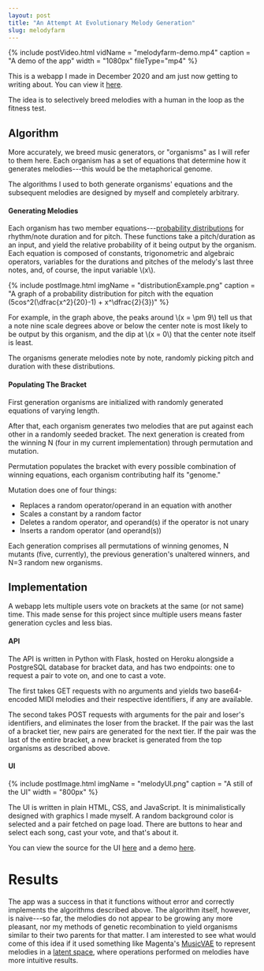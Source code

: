 ```yaml
---
layout: post
title: "An Attempt At Evolutionary Melody Generation"
slug: melodyfarm
---
```




{% include postVideo.html vidName = "melodyfarm-demo.mp4" caption = "A demo of the app" width = "1080px" fileType="mp4" %}


This is a webapp I made in December 2020 and am just now getting to writing about. You can view it [here](https://kenmyers.io/melodyfarm/). 

The idea is to selectively breed melodies with a human in the loop as the fitness test. 


## Algorithm

More accurately, we breed music generators, or "organisms" as I will refer to them here. Each organism has a set of equations that determine how it generates melodies---this would be the metaphorical genome.

The algorithms I used to both generate organisms' equations and the subsequent melodies are designed by myself and completely arbitrary.


#### Generating Melodies

Each organism has two member equations---[probability distributions](https://en.wikipedia.org/wiki/Probability_distribution) for rhythm/note duration and for pitch. These functions take a pitch/duration as an input, and yield the relative probability of it being output by the organism. Each equation is composed of constants, trigonometric and algebraic operators, variables for the durations and pitches of the melody's last three notes, and, of course, the input variable \\(x\\).

{% include postImage.html imgName = "distributionExample.png" caption = "A graph of a probability distribution for pitch with the equation \(5cos^2(\dfrac{x^2}{20}-1) + x^\dfrac{2}{3}\)" %}

For example, in the graph above, the peaks around \\(x = \pm 9\\) tell us that a note nine scale degrees above or below the center note is most likely to be output by this organism, and the dip at \\(x = 0\\) that the center note itself is least.

The organisms generate melodies note by note, randomly picking pitch and duration with these distributions.


#### Populating The Bracket

First generation organisms are initialized with randomly generated equations of varying length. 

After that, each organism generates two melodies that are put against each other in a randomly seeded bracket. The next generation is created from the winning N (four in my current implementation) through permutation and mutation.

Permutation populates the bracket with every possible combination of winning equations, each organism contributing half its "genome."

Mutation does one of four things:
- Replaces a random operator/operand in an equation with another
- Scales a constant by a random factor
- Deletes a random operator, and operand(s) if the operator is not unary
- Inserts a random operator (and operand(s))

Each generation comprises all permutations of winning genomes, N mutants (five, currently), the previous generation's unaltered winners, and N=3 random new organisms.


## Implementation

A webapp lets multiple users vote on brackets at the same (or not same) time. This made sense for this project since multiple users means faster generation cycles and less bias.


#### API

The API is written in Python with Flask, hosted on Heroku alongside a PostgreSQL database for bracket data, and has two endpoints: one to request a pair to vote on, and one to cast a vote. 

The first takes GET requests with no arguments and yields two base64-encoded MIDI melodies and their respective identifiers, if any are available. 

The second takes POST requests with arguments for the pair and loser's identifiers, and eliminates the loser from the bracket. If the pair was the last of a bracket tier, new pairs are generated for the next tier. If the pair was the last of the entire bracket, a new bracket is generated from the top organisms as described above.

#### UI

{% include postImage.html imgName = "melodyUI.png" caption = "A still of the UI" width = "800px" %}

The UI is written in plain HTML, CSS, and JavaScript. It is minimalistically designed with graphics I made myself. A random background color is selected and a pair fetched on page load. There are buttons to hear and select each song, cast your vote, and that's about it.

You can view the source for the UI [here](https://kenmyers.io/melodyfarm/) and a demo [here](https://github.com/ken-myers/melodyfarm).


# Results

The app was a success in that it functions without error and correctly implements the algorithms described above. The algorithm itself, however, is naive---so far, the melodies do not appear to be growing any more pleasant, nor my methods of genetic recombination to yield organisms similar to their two parents for that matter. I am interested to see what would come of this idea if it used something like Magenta's [MusicVAE](https://magenta.tensorflow.org/music-vae) to represent melodies in a [latent space](https://towardsdatascience.com/understanding-latent-space-in-machine-learning-de5a7c687d8d), where operations performed on melodies have more intuitive results.